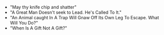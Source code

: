 - "May thy knife chip and shatter"
- "A Great Man Doesn't seek to Lead. He's Called To It."
- "An Animal caught In A Trap Will Gnaw Off Its Own Leg To Escape. What Will You Do?"
- "When Is A Gift Not A Gift?"
